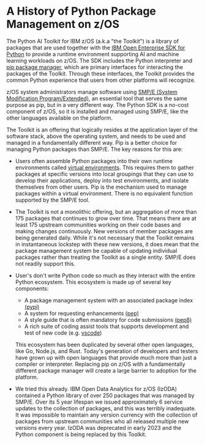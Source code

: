 # A History of Python Package Management on z/OS
The Python AI Toolkit for IBM z/OS (a.k.a "the Toolkit") is a library of packages that are used together with the 
[IBM Open Enterprise SDK for Python](https://www.ibm.com/products/open-enterprise-python-zos) to provide a runtime environment supporting AI and machine learning workloads on z/OS.  The SDK includes the Python interpreter and 
[pip package manager](https://pip.pypa.io/en/stable/getting-started/), which are primary interfaces for interacting the packages of the Toolkit.  Through these interfaces, the Toolkit provides the common Python experience that users from other platforms will recognize.

z/OS system administrators manage software using 
[SMP/E (System Modification Program/Extended)](https://www.ibm.com/docs/en/zos/3.1.0?topic=zos-smpe), an essential tool that serves the same purpose as pip, but in a very different way.  The Python SDK is a no-cost component of z/OS, so it is installed and managed using SMP/E, like the other languages available on the platform.

The Toolkit is an offering that logically resides at the application layer of the software stack, above the operating system, and needs to be used and managed in a fundamentally different way.  Pip is a better choice for managing Python packages than SMP/E.  The key reasons for this are:
- Users often assemble Python packages into their own runtime environments called 
[virtual environments](https://docs.python.org/3/library/venv.html).  This requires them to gather packages at specific versions into local groupings that they can use to develop their applications, deploy into test environments, and isolate themselves from other users.  Pip is the mechanism used to manage packages within a virtual environment.  There is no equivalent function supported by the SMP/E tool.
- The Toolkit is not a monolithic offering, but an aggregation of more than 175 packages that continues to grow over time.  That means there are at least 175 upstream communities working on their code bases and making changes continuously.  New versions of member packages are being generated daily.  While it's not necessary that the Toolkit remains in instantaneous lockstep with these new versions, it does mean that the package management system be capable of updating individual packages rather than treating the Toolkit as a single entity.  SMP/E does not readily support this.
- User's don't write Python code so much as they interact with the entire Python ecosystem.  This ecosystem is made up of several key components:
   - A package management system with an associated package index [(pypi)](https://pypi.org/)
   - A system for requesting enhancements [(pep)](https://peps.python.org/)
   - A style guide that is often mandatory for code submissions [(pep8)](https://peps.python.org/pep-0008/)
   - A rich suite of coding assist tools that supports development and test of new code (e.g. [vscode](https://code.visualstudio.com/docs/languages/python))

   This ecosystem has been duplicated by several other open languages, like Go, Node.js, and Rust.  Today's generation of developers and testers have grown up with open languages that provide much more than just a compiler or interpreter.  Replacing pip on z/OS with a fundamentally different package manager will create a large barrier to adoption for the platform.
- We tried this already.  IBM Open Data Analytics for z/OS (IzODA) contained a Python library of over 250 packages that was managed by SMP/E.  Over its 5 year lifespan we issued approximately 6 service updates to the collection of packages, and this was terribly inadequate.  It was impossible to maintain any version currency with the collection of packages from upstream communities who all released multiple new versions every year.  IzODA was deprecated in early 2023 and the Python component is being replaced by this Toolkit.